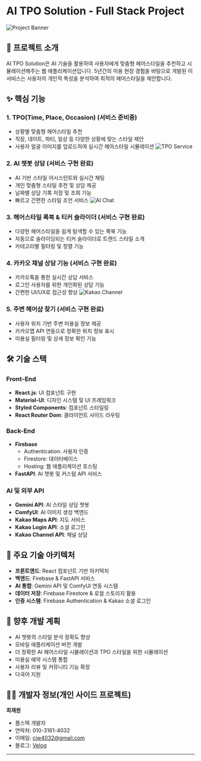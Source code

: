 # AI TPO Solution - Full Stack Project
![Project Banner](https://via.placeholder.com/1200x300?text=AI+Hair+Solution)

## 📱 프로젝트 소개
AI TPO Solution은 AI 기술을 활용하여 사용자에게 맞춤형 헤어스타일을 추천하고 시뮬레이션해주는 웹 애플리케이션입니다. 
5년간의 미용 현장 경험을 바탕으로 개발된 이 서비스는 사용자의 개인적 특성을 분석하여 최적의 헤어스타일을 제안합니다.

## ✨ 핵심 기능

### 1. TPO(Time, Place, Occasion) (서비스 준비중)
- 상황별 맞춤형 헤어스타일 추천
- 직장, 데이트, 파티, 일상 등 다양한 상황에 맞는 스타일 제안
- 사용자 얼굴 이미지를 업로드하여 실시간 헤어스타일 시뮬레이션
![TPO Service](https://via.placeholder.com/800x400?text=TPO+Service+Screenshot)

### 2. AI 챗봇 상담 (서비스 구현 완료)
- AI 기반 스타일 어시스턴트와 실시간 채팅
- 개인 맞춤형 스타일 추천 및 상담 제공
- 날짜별 상담 기록 저장 및 조회 기능
- 빠르고 간편한 스타일 조언 서비스
![AI Chat](https://via.placeholder.com/800x400?text=AI+Style+Assistant+Chat)

### 3. 헤어스타일 룩북 & 티커 슬라이더 (서비스 구현 완료)
- 다양한 헤어스타일을 쉽게 탐색할 수 있는 룩북 기능
- 자동으로 슬라이딩되는 티커 슬라이더로 트렌드 스타일 소개
- 카테고리별 필터링 및 정렬 기능

### 4. 카카오 채널 상담 기능 (서비스 구현 완료)
- 카카오톡을 통한 실시간 상담 서비스
- 로그인 사용자를 위한 개인화된 상담 기능
- 간편한 UI/UX로 접근성 향상
![Kakao Channel](https://via.placeholder.com/800x400?text=Kakao+Channel+Consultation)

### 5. 주변 헤어샵 찾기 (서비스 구현 완료)
- 사용자 위치 기반 주변 미용실 정보 제공
- 카카오맵 API 연동으로 정확한 위치 정보 표시
- 미용실 필터링 및 상세 정보 확인 기능

## 🛠️ 기술 스택

### Front-End
- **React.js**: UI 컴포넌트 구현
- **Material-UI**: 디자인 시스템 및 UI 프레임워크
- **Styled Components**: 컴포넌트 스타일링
- **React Router Dom**: 클라이언트 사이드 라우팅

### Back-End
- **Firebase**
  - Authentication: 사용자 인증
  - Firestore: 데이터베이스
  - Hosting: 웹 애플리케이션 호스팅
- **FastAPI**: AI 챗봇 및 커스텀 API 서비스

### AI 및 외부 API
- **Gemini API**: AI 스타일 상담 챗봇
- **ComfyUI**: AI 이미지 생성 백엔드
- **Kakao Maps API**: 지도 서비스
- **Kakao Login API**: 소셜 로그인
- **Kakao Channel API**: 채널 상담

## 📂 주요 기술 아키텍처
- **프론트엔드**: React 컴포넌트 기반 아키텍처
- **백엔드**: Firebase & FastAPI 서비스
- **AI 통합**: Gemini API 및 ComfyUI 연동 시스템
- **데이터 저장**: Firebase Firestore & 로컬 스토리지 활용
- **인증 시스템**: Firebase Authentication & Kakao 소셜 로그인

## 🔮 향후 개발 계획
- AI 챗봇의 스타일 분석 정확도 향상
- 모바일 애플리케이션 버전 개발
- 더 정확한 AI 헤어스타일 시뮬레이션과 TPO 스타일을 위한 시뮬레이션 
- 미용실 예약 시스템 통합 
- 사용자 리뷰 및 커뮤니티 기능 확장
- 다국어 지원

## 👨‍💻 개발자 정보(개인 사이드 프로젝트)
**최재원**
- 풀스택 개발자
- 연락처: 010-3161-4032
- 이메일: cjw4032@gmail.com
- 블로그: [Velog](https://velog.io/@cjw4032/posts)
---

